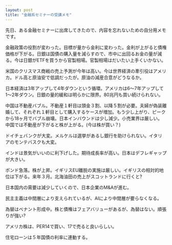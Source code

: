 ```yaml
---
layout: post
title: "金融系セミナーの受講メモ"
---
```

先日、ある金融セミナーに出席してきたので、内容を忘れないための自分用メモです。

金融政策の役割が変わった。目標が量から金利に変わった。金利が上がると債権価格が下がる。日銀は国債の購入量を減らすので、市中に出回るお金の量が減る。今は日銀がETFを買うから官製相場。官製相場はだいたい上手くいかない。

米国のクリスマス商戦の売上予測が今年は高い。今は世界経済の牽引役はアメリカ。ドル高と原油安で低調だったが。原油の減産合意がどうなるか。

日本経済は3年アップして4年ダウンという循環。アメリカは6〜7年アップして1〜2年ダウン。日銀の量的緩和は明らかに限界。80兆円も買い続けられない。

中国は不動産バブル。不動産１軒目は頭金３割、以降５割が必要。夫婦が偽装離婚して、それぞれ１軒目として購入するケースが増加。もう少し上がり、ピークから18ヶ月でバブル崩壊。日本インバウンドは少し減少。小売業界は厳しい。中国では不動産が下がると株が上がる。(今は株が買い？)

ドイチェバンクが大変。メルケルは選挙があるし銀行を助けられない。イタリアのモンテバスクも大変。

インドは景気がいいのに利下げした。期待成長率が高い。日本はデフレギャップが大きい。

ポンド急落。株が上昇。イギリスEU離脱の実施は厳しい。イギリスの相対的地位は下がる。来年３月。北海油田の売上がスコットランドに行くと?

日本国内の需要は減少していくので、日本企業のM&amp;Aが進む。

民主主義は中間層により支えられているが、AIにより中間層が要らなくなる。

為替はベナント形成中。株と債権はフェアバリューがあるが、為替はない。順張りが強い?

アメリカ株は、PER14で買い、17で売ると良いらしい。

住宅ローンは５年国債の利率に連動する。
